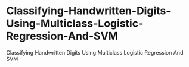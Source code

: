 # Classifying-Handwritten-Digits-Using-Multiclass-Logistic-Regression-And-SVM
Classifying Handwritten Digits Using Multiclass Logistic Regression And SVM
